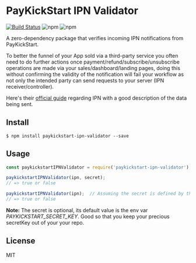# PayKickStart IPN Validator 

[![Build Status](https://travis-ci.com/dassiorleando/paykickstart-ipn-validator.svg?branch=master)](https://travis-ci.com/dassiorleando/paykickstart-ipn-validator) ![npm](https://img.shields.io/npm/dt/paykickstart-ipn-validator) ![npm](https://img.shields.io/npm/v/paykickstart-ipn-validator)


A zero-dependency package that verifies incoming IPN notifications from PayKickStart.

To better the funnel of your App sold via a third-party service you often need to do further actions once payment/refund/subscribe/unsubscribe operations are made via your sales/dashboard/landing pages, doing this without confirming the validity of the notification will fail your workflow as not only the intended party can send requests to your server (IPN receiver/controller).

Here's their [official guide](https://support.paykickstart.com/api/#instant-payment-notification-ipn) regarding IPN with a good description of the data being sent.

## Install

```
$ npm install paykickstart-ipn-validator --save
```


## Usage

```js
const paykickstartIPNValidator = require('paykickstart-ipn-validator');

paykickstartIPNValidator(ipn, secret);
// => true or false

paykickstartIPNValidator(ipn);  // Assuming the secret is defined by the env var
// => true or false
```

**Note:** The secret is optional, its default value is the env var *PAYKICKSTART_SECRET_KEY*. Good so that you keep your precious secretKey out of your your repo.

## License
MIT
